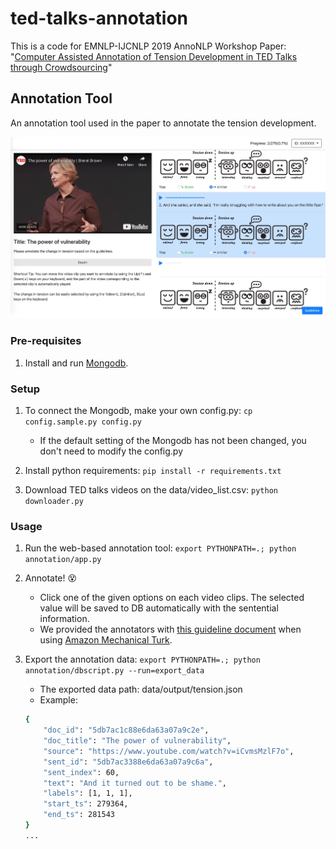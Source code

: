 # ted-talks-annotation

This is a code for EMNLP-IJCNLP 2019 AnnoNLP Workshop Paper: "[Computer Assisted Annotation of Tension Development in TED Talks through Crowdsourcing](https://www.aclweb.org/anthology/D19-5906/)"

## Annotation Tool

An annotation tool used in the paper to annotate the tension development.

<img src="https://github.com/nlpcl-lab/ted-talks-annotation/raw/master/annotation/static/img/interface.jpg" width="600px">

### Pre-requisites

1. Install and run [Mongodb](https://www.mongodb.com/).

### Setup 

1. To connect the Mongodb, make your own config.py: `cp config.sample.py config.py`
    - If the default setting of the Mongodb has not been changed, you don't need to modify the config.py
    
2. Install python requirements: `pip install -r requirements.txt`

3. Download TED talks videos on the data/video_list.csv: `python downloader.py`

### Usage

1. Run the web-based annotation tool: `export PYTHONPATH=.; python annotation/app.py`

2. Annotate! 😵
    - Click one of the given options on each video clips. The selected value will be saved to DB automatically with the sentential information.
    - We provided the annotators with [this guideline document](https://github.com/nlpcl-lab/ted-talks-annotation/blob/master/guideline_for_annotators.pdf) when using [Amazon Mechanical Turk](https://www.mturk.com).

3. Export the annotation data: `export PYTHONPATH=.; python annotation/dbscript.py --run=export_data`
    - The exported data path: data/output/tension.json
    - Example:
    ```bash
    {
        "doc_id": "5db7ac1c88e6da63a07a9c2e",
        "doc_title": "The power of vulnerability",
        "source": "https://www.youtube.com/watch?v=iCvmsMzlF7o",
        "sent_id": "5db7ac3388e6da63a07a9c6a",
        "sent_index": 60,
        "text": "And it turned out to be shame.",
        "labels": [1, 1, 1],
        "start_ts": 279364,
        "end_ts": 281543
    }
    ...
    ```
